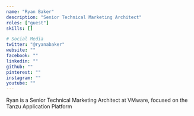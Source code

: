 ```yaml
---
name: "Ryan Baker"
description: "Senior Technical Marketing Architect"
roles: ["guest"]
skills: []

# Social Media
twitter: "@ryanabaker"
website: ""
facebook: ""
linkedin: ""
github: ""
pinterest: ""
instagram: ""
youtube: ""
---
```


Ryan is a Senior Technical Marketing Architect at VMware, focused on the Tanzu Application Platform

<!--more-->
